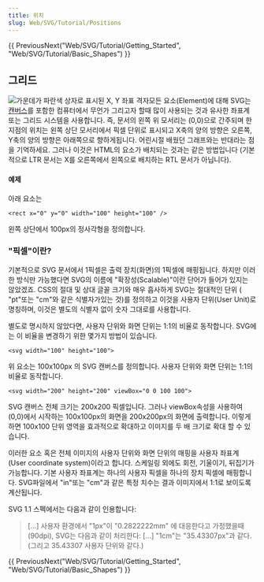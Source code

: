 ```yaml
---
title: 위치
slug: Web/SVG/Tutorial/Positions
---
```


{{ PreviousNext("Web/SVG/Tutorial/Getting_Started", "Web/SVG/Tutorial/Basic_Shapes") }}

## 그리드

![가운데가 파란색 상자로 표시된 X, Y 좌표 격자](canvas_default_grid.png)모든 요소(Element)에 대해 SVG는 [캔버스](/en/HTML/Canvas)를 포함한 컴퓨터에서 무언가 그리고자 할때 많이 사용되는 것과 유사한 좌표계 또는 그리드 시스템을 사용합니다. 즉, 문서의 왼쪽 위 모서리는 (0,0)으로 간주되며 한 지점의 위치는 왼쪽 상단 모서리에서 픽셀 단위로 표시되고 X축의 양의 방향은 오른쪽, Y축의 양의 방향은 아래쪽으로 향하게됩니다. 어린시절 배웠던 그래프와는 반대라는 점을 기억하세요. 그러나 이것은 HTML의 요소가 배치되는 것과는 같은 방법입니다 (기본적으로 LTR 문서는 X를 오른쪽에서 왼쪽으로 배치하는 RTL 문서가 아닙니다).

#### 예제

아래 요소는

```
<rect x="0" y="0" width="100" height="100" />
```

왼쪽 상단에서 100px의 정사각형을 정의합니다.

### "픽셀"이란?

기본적으로 SVG 문서에서 1픽셀은 출력 장치(화면)의 1픽셀에 매핑됩니다. 하지만 이러한 방식만 가능했다면 SVG의 이름에 "확장성(Scalable)"이란 단어가 들어가 있지는 않았겠죠. CSS의 절대 및 상대 글꼴 크기와 매우 흡사하게 SVG는 절대적인 단위 ( "pt"또는 "cm"와 같은 식별자가있는 것)를 정의하고 이것을 사용자 단위(User Unit)로 명칭하며, 이것은 별도의 식별자 없이 숫자 그대로를 사용합니다.

별도로 명시하지 않았다면, 사용자 단위와 화면 단위는 1:1의 비율로 동작합니다. SVG에는 이 비율을 변경하기 위한 몇가지 방법이 있습니다.

```
<svg width="100" height="100">
```

위 요소는 100x100px 의 SVG 캔버스를 정의합니다. 사용자 단위와 화면 단위는 1:1의 비율로 동작합니다.

```
<svg width="200" height="200" viewBox="0 0 100 100">
```

SVG 캔버스 전체 크기는 200x200 픽셀입니다. 그러나 viewBox속성을 사용하여 (0,0)에서 시작하는 100x100px의 화면을 200x200px의 화면에 출력합니다. 이렇게하면 100x100 단위 영역을 효과적으로 확대하고 이미지를 두 배 크기로 확대 할 수 있습니다.

이러한 요소 혹은 전체 이미지의 사용자 단위와 화면 단위의 매핑을 사용자 좌표계(User coordinate system)이라고 합니다. 스케일링 외에도 회전, 기울이기, 뒤집기가 가능합니다. 기본 사용자 좌표계는 하나의 사용자 픽셀을 하나의 장치 픽셀에 매핑합니다. SVG파일에서 "in"또는 "cm"과 같은 특정 치수는 결과 이미지에서 1:1로 보이도록 계산됩니다.

SVG 1.1 스펙에서는 다음과 같이 인용합니다:

> \[...] 사용자 환경에서 "1px"이 "0.2822222mm" 에 대응한다고 가정했을때(90dpi), SVG는 다음과 같이 처리한다: \[...] "1cm"는 "35.43307px"과 같다. (그리고 35.43307 사용자 단위와 같다.)

{{ PreviousNext("Web/SVG/Tutorial/Getting_Started", "Web/SVG/Tutorial/Basic_Shapes") }}
